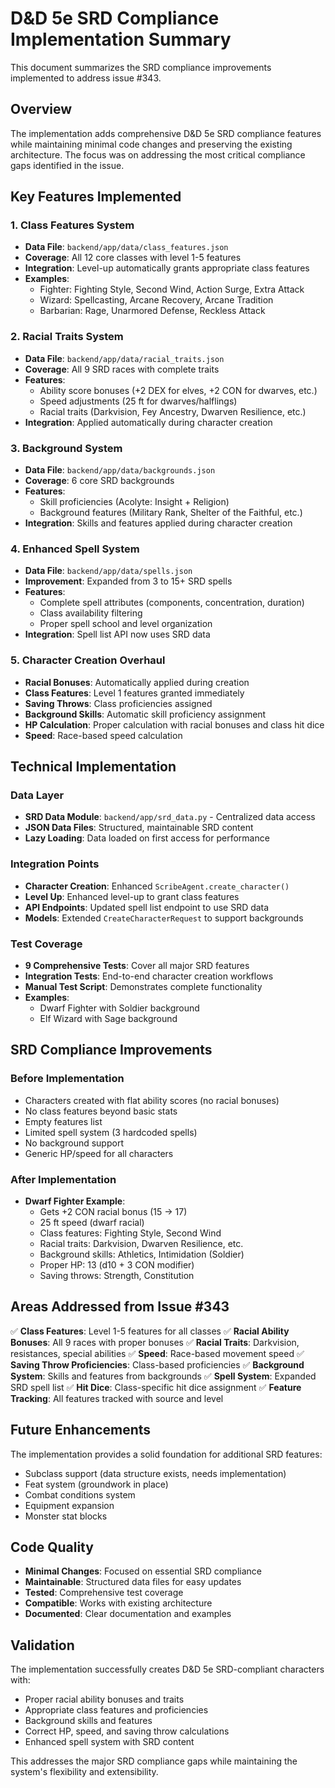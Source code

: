 # D&D 5e SRD Compliance Implementation Summary

This document summarizes the SRD compliance improvements implemented to address issue #343.

## Overview

The implementation adds comprehensive D&D 5e SRD compliance features while maintaining minimal code changes and preserving the existing architecture. The focus was on addressing the most critical compliance gaps identified in the issue.

## Key Features Implemented

### 1. Class Features System
- **Data File**: `backend/app/data/class_features.json`
- **Coverage**: All 12 core classes with level 1-5 features
- **Integration**: Level-up automatically grants appropriate class features
- **Examples**: 
  - Fighter: Fighting Style, Second Wind, Action Surge, Extra Attack
  - Wizard: Spellcasting, Arcane Recovery, Arcane Tradition
  - Barbarian: Rage, Unarmored Defense, Reckless Attack

### 2. Racial Traits System
- **Data File**: `backend/app/data/racial_traits.json`
- **Coverage**: All 9 SRD races with complete traits
- **Features**:
  - Ability score bonuses (+2 DEX for elves, +2 CON for dwarves, etc.)
  - Speed adjustments (25 ft for dwarves/halflings)
  - Racial traits (Darkvision, Fey Ancestry, Dwarven Resilience, etc.)
- **Integration**: Applied automatically during character creation

### 3. Background System
- **Data File**: `backend/app/data/backgrounds.json`
- **Coverage**: 6 core SRD backgrounds
- **Features**:
  - Skill proficiencies (Acolyte: Insight + Religion)
  - Background features (Military Rank, Shelter of the Faithful, etc.)
- **Integration**: Skills and features applied during character creation

### 4. Enhanced Spell System
- **Data File**: `backend/app/data/spells.json`
- **Improvement**: Expanded from 3 to 15+ SRD spells
- **Features**:
  - Complete spell attributes (components, concentration, duration)
  - Class availability filtering
  - Proper spell school and level organization
- **Integration**: Spell list API now uses SRD data

### 5. Character Creation Overhaul
- **Racial Bonuses**: Automatically applied during creation
- **Class Features**: Level 1 features granted immediately
- **Saving Throws**: Class proficiencies assigned
- **Background Skills**: Automatic skill proficiency assignment
- **HP Calculation**: Proper calculation with racial bonuses and class hit dice
- **Speed**: Race-based speed calculation

## Technical Implementation

### Data Layer
- **SRD Data Module**: `backend/app/srd_data.py` - Centralized data access
- **JSON Data Files**: Structured, maintainable SRD content
- **Lazy Loading**: Data loaded on first access for performance

### Integration Points
- **Character Creation**: Enhanced `ScribeAgent.create_character()`
- **Level Up**: Enhanced level-up to grant class features
- **API Endpoints**: Updated spell list endpoint to use SRD data
- **Models**: Extended `CreateCharacterRequest` to support backgrounds

### Test Coverage
- **9 Comprehensive Tests**: Cover all major SRD features
- **Integration Tests**: End-to-end character creation workflows
- **Manual Test Script**: Demonstrates complete functionality
- **Examples**: 
  - Dwarf Fighter with Soldier background
  - Elf Wizard with Sage background

## SRD Compliance Improvements

### Before Implementation
- Characters created with flat ability scores (no racial bonuses)
- No class features beyond basic stats
- Empty features list
- Limited spell system (3 hardcoded spells)
- No background support
- Generic HP/speed for all characters

### After Implementation
- **Dwarf Fighter Example**:
  - Gets +2 CON racial bonus (15 → 17)
  - 25 ft speed (dwarf racial)
  - Class features: Fighting Style, Second Wind
  - Racial traits: Darkvision, Dwarven Resilience, etc.
  - Background skills: Athletics, Intimidation (Soldier)
  - Proper HP: 13 (d10 + 3 CON modifier)
  - Saving throws: Strength, Constitution

## Areas Addressed from Issue #343

✅ **Class Features**: Level 1-5 features for all classes
✅ **Racial Ability Bonuses**: All 9 races with proper bonuses
✅ **Racial Traits**: Darkvision, resistances, special abilities
✅ **Speed**: Race-based movement speed
✅ **Saving Throw Proficiencies**: Class-based proficiencies
✅ **Background System**: Skills and features from backgrounds
✅ **Spell System**: Expanded SRD spell list
✅ **Hit Dice**: Class-specific hit dice assignment
✅ **Feature Tracking**: All features tracked with source and level

## Future Enhancements

The implementation provides a solid foundation for additional SRD features:
- Subclass support (data structure exists, needs implementation)
- Feat system (groundwork in place)
- Combat conditions system
- Equipment expansion
- Monster stat blocks

## Code Quality

- **Minimal Changes**: Focused on essential SRD compliance
- **Maintainable**: Structured data files for easy updates
- **Tested**: Comprehensive test coverage
- **Compatible**: Works with existing architecture
- **Documented**: Clear documentation and examples

## Validation

The implementation successfully creates D&D 5e SRD-compliant characters with:
- Proper racial ability bonuses and traits
- Appropriate class features and proficiencies
- Background skills and features
- Correct HP, speed, and saving throw calculations
- Enhanced spell system with SRD content

This addresses the major SRD compliance gaps while maintaining the system's flexibility and extensibility.